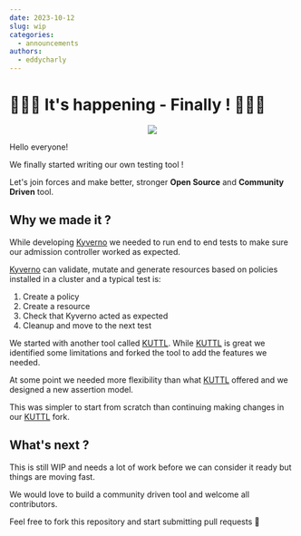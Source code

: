 ```yaml
---
date: 2023-10-12
slug: wip
categories:
  - announcements
authors:
  - eddycharly
---
```


# :tada::tada::tada: It's happening - Finally ! :tada::tada::tada:

<p align="center">
  <img src="https://i.pinimg.com/originals/26/fe/ed/26feed1d744536fbe4bd1c52f8053564.gif" />
</p>

Hello everyone!

We finally started writing our own testing tool !

Let's join forces and make better, stronger **Open Source** and **Community Driven** tool.

<!-- more -->

## Why we made it ?

While developing [Kyverno](https://kyverno.io) we needed to run end to end tests to make sure our admission controller worked as expected.

[Kyverno](https://kyverno.io) can validate, mutate and generate resources based on policies installed in a cluster and a typical test is:

1. Create a policy
1. Create a resource
1. Check that Kyverno acted as expected
1. Cleanup and move to the next test

We started with another tool called [KUTTL](https://kuttl.dev). While [KUTTL](https://kuttl.dev) is great we identified some limitations and forked the tool to add the features we needed.

At some point we needed more flexibility than what [KUTTL](https://kuttl.dev) offered and we designed a new assertion model.

This was simpler to start from scratch than continuing making changes in our [KUTTL](https://kuttl.dev) fork.

## What's next ?

This is still WIP and needs a lot of work before we can consider it ready but things are moving fast.

We would love to build a community driven tool and welcome all contributors.

Feel free to fork this repository and start submitting pull requests :pray:
